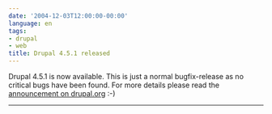 ```yaml
---
date: '2004-12-03T12:00:00-00:00'
language: en
tags:
- drupal
- web
title: Drupal 4.5.1 released
---
```



<img src="http://www.zerokspot.com/uploads/druplicon.gif" alt="" class="left"/>Drupal 4.5.1 is now available. This is just a normal bugfix-release as no critical bugs have been found. For more details please read the <a href="http://drupal.org/node/13759">announcement on drupal.org</a> :-)

-------------------------------

